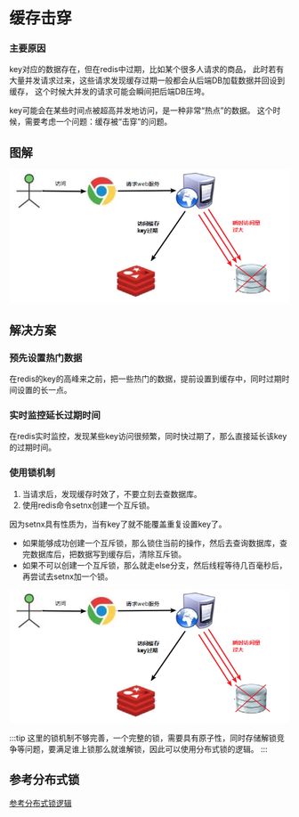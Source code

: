 # 缓存击穿

### 主要原因

key对应的数据存在，但在redis中过期，比如某个很多人请求的商品，
此时若有大量并发请求过来，这些请求发现缓存过期一般都会从后端DB加载数据并回设到缓存，
这个时候大并发的请求可能会瞬间把后端DB压垮。

key可能会在某些时间点被超高并发地访问，是一种非常“热点”的数据。
这个时候，需要考虑一个问题：缓存被“击穿”的问题。

## 图解

![缓存击穿][2]

## 解决方案

### 预先设置热门数据

在redis的key的高峰来之前，把一些热门的数据，提前设置到缓存中，同时过期时间设置的长一点。

### 实时监控延长过期时间

在redis实时监控，发现某些key访问很频繁，同时快过期了，那么直接延长该key的过期时间。

### 使用锁机制

1. 当请求后，发现缓存时效了，不要立刻去查数据库。
2. 使用redis命令setnx创建一个互斥锁。

因为setnx具有性质为，当有key了就不能覆盖重复设置key了。

- 如果能够成功创建一个互斥锁，那么锁住当前的操作，然后去查询数据库，查完数据库后，把数据写到缓存后，清除互斥锁。
- 如果不可以创建一个互斥锁，那么就走else分支，然后线程等待几百毫秒后，再尝试去setnx加一个锁。

![缓存击穿使用锁解决方案][2]

:::tip
这里的锁机制不够完善，一个完整的锁，需要具有原子性，同时存储解锁竞争等问题，要满足谁上锁那么就谁解锁，因此可以使用分布式锁的逻辑。
:::

## 参考分布式锁

[参考分布式锁逻辑](./distributedlock.md)

[2]: /images/redis/cache02.png
[3]: /images/redis/cache03.png

